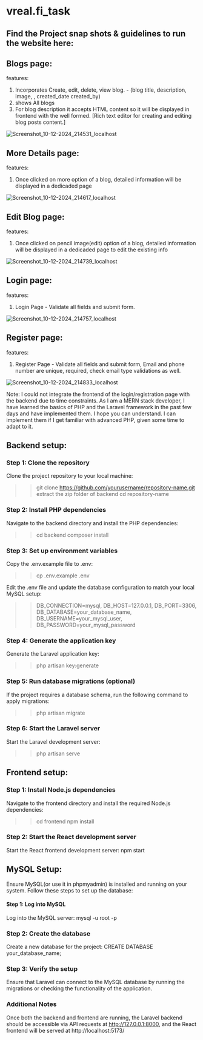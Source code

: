 # vreal.fi_task
## Find the Project snap shots & guidelines to run the website here:
## Blogs page:
features:
 1) Incorporates Create, edit, delete, view blog. - (blog title, description, image, , created_date created_by)
 2) shows All blogs
 3) For blog description it accepts HTML content so it will be displayed in frontend with the well formed. [Rich text editor for creating and editing blog posts content.]

![Screenshot_10-12-2024_214531_localhost](https://github.com/user-attachments/assets/a966c3e2-fdea-4d7f-8bf8-06777c0d6e0b)


## More Details page:
features:
 1) Once clicked on more option of a blog, detailed information will be displayed in a dedicaded page
    
![Screenshot_10-12-2024_214617_localhost](https://github.com/user-attachments/assets/eeed17e7-5f02-431d-a04d-6047f4487e96)


## Edit Blog page:
features:
 1) Once clicked on pencil image(edit) option of a blog, detailed information will be displayed in a dedicaded page to edit the existing info
    
![Screenshot_10-12-2024_214739_localhost](https://github.com/user-attachments/assets/933dbf5e-d77c-40ff-8f72-9b0e9dacb1bb)


## Login page:
features:
 1) Login Page - Validate all fields and submit form.
    
![Screenshot_10-12-2024_214757_localhost](https://github.com/user-attachments/assets/c02e1483-3d22-4764-a4d1-781cc7666974)


## Register page:
features:
 1) Register Page - Validate all fields and submit form, Email and phone number are unique, required, check email type validations as well.

![Screenshot_10-12-2024_214833_localhost](https://github.com/user-attachments/assets/a54c89d2-e599-4a87-b005-cca930f98ac1)

Note: I could not integrate the frontend of the login/registration page with the backend due to time constraints.
As I am a MERN stack developer, I have learned the basics of PHP and the Laravel framework in the past few days and have implemented them. I hope you can understand.
I can implement them if I get familiar with advanced PHP, given some time to adapt to it.


## Backend setup:
### Step 1: Clone the repository
Clone the project repository to your local machine:
>> git clone https://github.com/yourusername/repository-name.git
extract the zip folder of backend
>> cd repository-name


### Step 2: Install PHP dependencies
Navigate to the backend directory and install the PHP dependencies:
>> cd backend
>> composer install

### Step 3: Set up environment variables
Copy the .env.example file to .env:
>> cp .env.example .env

Edit the .env file and update the database configuration to match your local MySQL setup:
>> DB_CONNECTION=mysql,
>> DB_HOST=127.0.0.1,
>> DB_PORT=3306,
>> DB_DATABASE=your_database_name,
>> DB_USERNAME=your_mysql_user,
>> DB_PASSWORD=your_mysql_password

### Step 4: Generate the application key
Generate the Laravel application key:
>> php artisan key:generate


### Step 5: Run database migrations (optional)
If the project requires a database schema, run the following command to apply migrations:
>> php artisan migrate

### Step 6: Start the Laravel server
Start the Laravel development server:
>> php artisan serve



## Frontend setup:
### Step 1: Install Node.js dependencies
Navigate to the frontend directory and install the required Node.js dependencies:
>> cd frontend
>> npm install

### Step 2: Start the React development server
Start the React frontend development server:
npm start



## MySQL Setup:
Ensure MySQL(or use it in phpmyadmin) is installed and running on your system. Follow these steps to set up the database:

#### Step 1: Log into MySQL
Log into the MySQL server:
mysql -u root -p

### Step 2: Create the database
Create a new database for the project:
CREATE DATABASE your_database_name;

### Step 3: Verify the setup
Ensure that Laravel can connect to the MySQL database by running the migrations or checking the functionality of the application.


### Additional Notes
Once both the backend and frontend are running, the Laravel backend should be accessible via API requests at http://127.0.0.1:8000, and the React frontend will be served at http://localhost:5173/



